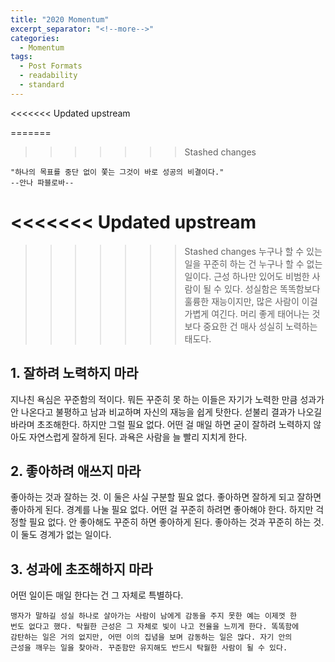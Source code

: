 ```yaml
---
title: "2020 Momentum"
excerpt_separator: "<!--more-->"
categories:
  - Momentum
tags:
  - Post Formats
  - readability
  - standard
---
```

<<<<<<< Updated upstream

=======
>>>>>>> Stashed changes
```
"하나의 목표를 중단 없이 쫓는 그것이 바로 성공의 비결이다."  
--안나 파블로바--
```
<<<<<<< Updated upstream
=======

>>>>>>> Stashed changes
누구나 할 수 있는 일을 꾸준히 하는 건 누구나 할 수 없는 일이다. 근성 하나만 있어도 비범한 사람이 될 수 있다. 성실함은 똑똑함보다 훌륭한 재능이지만, 많은 사람이 이걸 가볍게 여긴다. 머리 좋게 태어나는 것보다 중요한 건 매사 성실히 노력하는 태도다.

## 1. 잘하려 노력하지 마라
지나친 욕심은 꾸준함의 적이다. 뭐든 꾸준히 못 하는 이들은 자기가 노력한 만큼 성과가 안 나온다고 불평하고 남과 비교하며 자신의 재능을 쉽게 탓한다. 섣불리 결과가 나오길 바라며 초조해한다. 하지만 그럴 필요 없다. 어떤 걸 매일 하면 굳이 잘하려 노력하지 않아도 자연스럽게 잘하게 된다. 과욕은 사람을 늘 빨리 지치게 한다.

## 2. 좋아하려 애쓰지 마라
좋아하는 것과 잘하는 것. 이 둘은 사실 구분할 필요 없다. 좋아하면 잘하게 되고 잘하면 좋아하게 된다. 경계를 나눌 필요 없다. 어떤 걸 꾸준히 하려면 좋아해야 한다. 하지만 걱정할 필요 없다. 안 좋아해도 꾸준히 하면 좋아하게 된다. 좋아하는 것과 꾸준히 하는 것. 이 둘도 경계가 없는 일이다.

## 3. 성과에 초조해하지 마라
어떤 일이든 매일 한다는 건 그 자체로 특별하다.

```
맹자가 말하길 성실 하나로 살아가는 사람이 남에게 감동을 주지 못한 예는 이제껏 한 
번도 없다고 했다. 탁월한 근성은 그 자체로 빛이 나고 전율을 느끼게 한다. 똑똑함에 
감탄하는 일은 거의 없지만, 어떤 이의 집념을 보며 감동하는 일은 많다. 자기 안의 
근성을 깨우는 일을 찾아라. 꾸준함만 유지해도 반드시 탁월한 사람이 될 수 있다.
```
